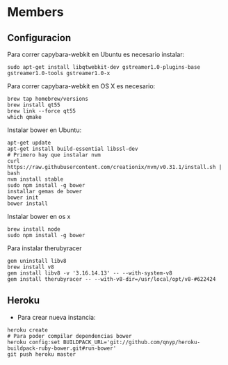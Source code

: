 # Members

## Configuracion
Para correr capybara-webkit en Ubuntu es necesario instalar:

```shell
sudo apt-get install libqtwebkit-dev gstreamer1.0-plugins-base gstreamer1.0-tools gstreamer1.0-x
```

Para correr capybara-webkit en OS X es necesario:

```shell
brew tap homebrew/versions
brew install qt55
brew link --force qt55
which qmake
```

Instalar bower en Ubuntu:

```shell
apt-get update
apt-get install build-essential libssl-dev
# Primero hay que instalar nvm
curl https://raw.githubusercontent.com/creationix/nvm/v0.31.1/install.sh | bash
nvm install stable
sudo npm install -g bower
installar gemas de bower
bower init
bower install
```

Instalar bower en os x

```shell
brew install node
sudo npm install -g bower
```

Para instalar therubyracer

```shell
gem uninstall libv8
brew install v8
gem install libv8 -v '3.16.14.13' -- --with-system-v8
gem install therubyracer -- --with-v8-dir=/usr/local/opt/v8-#622424
```

## Heroku
- Para crear nueva instancia:

```shell
heroku create
# Para poder compilar dependencias bower
heroku config:set BUILDPACK_URL='git://github.com/qnyp/heroku-buildpack-ruby-bower.git#run-bower'
git push heroku master
```

